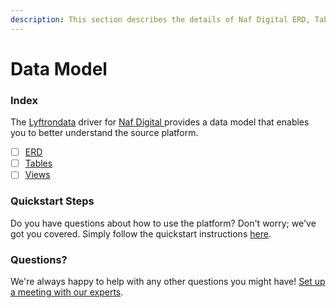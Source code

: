 ```yaml
---
description: This section describes the details of Naf Digital ERD, Tables, and Views.
---
```


# Data Model

### Index

The  [Lyftrondata](https://www.lyftrondata.com/) driver for [Naf Digital](https://www.lyftrondata.com/integration/naf-digital/)[ ](https://www.lyftrondata.com/integration/naf-digital/)provides a data model that enables you to better understand the source platform.

* [ ] [ERD](../../../marketing-analytics/naf-digital/data-model/erd.md)
* [ ] [Tables](../../../marketing-analytics/naf-digital/data-model/tables.md)
* [ ] [Views](../../../marketing-analytics/naf-digital/data-model/views.md)

### Quickstart Steps

Do you have questions about how to use the platform? Don't worry; we've got you covered. Simply follow the quickstart instructions [here](../../../../quickstart-steps.md).

### Questions? <a href="#questions" id="questions"></a>

We're always happy to help with any other questions you might have! [Set up a meeting with our experts](https://www.lyftrondata.com/book-a-meeting/).

